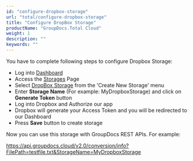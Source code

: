 ```yaml
---
id: "configure-dropbox-storage"
url: "total/configure-dropbox-storage"
title: "Configure DropBox Storage"
productName: "GroupDocs.Total Cloud"
weight: 1
description: ""
keywords: ""
---
```


You have to complete following steps to configure Dropbox Storage:

* Log into [Dashboard](https://dashboard.groupdocs.cloud)
* Access the [Storages](https://dashboard.groupdocs.cloud/storages) Page
* Select [DropBox Storage](https://dashboard.groupdocs.cloud/storages/dropbox/create) from the 'Create New Storage' menu
* Enter **Storage Name** (For example: MyDropboxStorage) and click on **Generate Token** button
* Log into Dropbox and Authorize our app
* Dropbox will generate your Access Token and you will be redirected to our Dashboard
* Press **Save** button to create storage

Now you can use this storage with GroupDocs REST APIs. For example:

https://api.groupdocs.cloud/v2.0/conversion/info?FilePath=testfile.txt&StorageName=MyDropboxStorage
